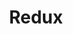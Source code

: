 ---
codehost: https://github.com/https://github.com/reduxjs/redux
guide: https://github.com/reduxjs/redux/tree/master/logo
logohandle: js_redux
sort: redux
title: Redux
website: https://redux.js.org/
wikipedia: https://en.wikipedia.org/wiki/Redux_(JavaScript_library)
---